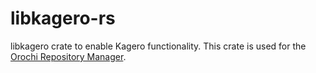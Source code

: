 # libkagero-rs
libkagero crate to enable Kagero functionality. This crate is used for the [Orochi Repository Manager](https://github.com/Stridsvagn69420/Orochi).